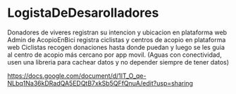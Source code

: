 # LogistaDeDesarolladores

Donadores de viveres registran su intencion y ubicacion en plataforma web
Admin de AcopioEnBici registra ciclistas y centros de acopio en plataforma web
Ciclistas recogen donaciones hasta donde puedan y luego se les guia al centro de acopio más cercano por app movil. (Aguas con conectividad, usen una libreria para cachear datos y no depender siempre de tener datos)

https://docs.google.com/document/d/1lT_O_qe-NLbq1Na36kDRadQA5EDQtB7xkSb5QFfQnuA/edit?usp=sharing
